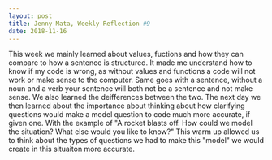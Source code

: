 ```yaml
---
layout: post
title: Jenny Mata, Weekly Reflection #9
date: 2018-11-16
---
```


This week we mainly learned about values, fuctions and how they can compare to how a sentence is structured. It made me understand how to 
know if my code is wrong, as without values and functions a code will not work or make sense to the computer. Same goes with a sentence, 
without a noun and a verb your sentence will both not be a sentence and not make sense. We also learned the deifferences between the two. 
The next day we then learned about the importance about thinking about how clarifying questions would make a model question to code much 
more accurate, if given one. With the example of "A rocket blasts off. How could we model the situation? What else would you like to know?"
This warm up allowed us to think about the types of questions we had to make this "model" we would create in this situaiton more accurate.
